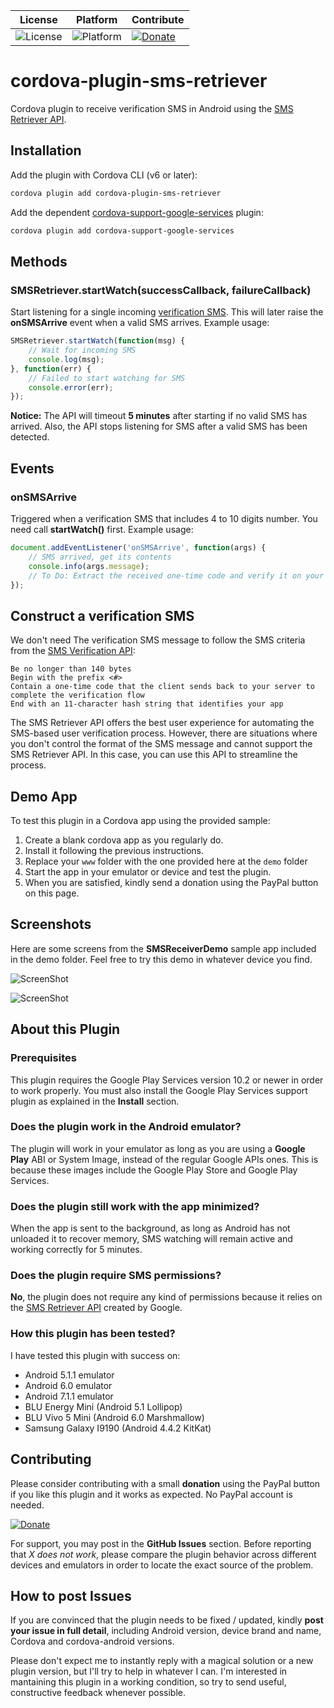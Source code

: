 | License | Platform | Contribute |
| --- | --- | --- |
| ![License](https://img.shields.io/badge/license-MIT-orange.svg) | ![Platform](https://img.shields.io/badge/platform-android-green.svg) | [![Donate](https://img.shields.io/badge/donate-PayPal-green.svg)](https://www.paypal.com/cgi-bin/webscr?cmd=_s-xclick&hosted_button_id=G33QACCVKYD7U) |

# cordova-plugin-sms-retriever

Cordova plugin to receive verification SMS in Android using the [SMS Retriever API](https://developers.google.com/identity/sms-retriever/overview).

## Installation

Add the plugin with Cordova CLI (v6 or later):
```bash
cordova plugin add cordova-plugin-sms-retriever
```
Add the dependent [cordova-support-google-services](https://github.com/chemerisuk/cordova-support-google-services "cordova-support-google-services") plugin:
```bash
cordova plugin add cordova-support-google-services
```

## Methods

### SMSRetriever.startWatch(successCallback, failureCallback)

Start listening for a single incoming [verification SMS](https://developers.google.com/identity/sms-retriever/verify#1_construct_a_verification_message "verification SMS"). This will later raise the **onSMSArrive** event when a valid SMS arrives. Example usage:

```javascript
SMSRetriever.startWatch(function(msg) {
	// Wait for incoming SMS
	console.log(msg);
}, function(err) {
	// Failed to start watching for SMS
	console.error(err);
});
```

**Notice:** The API will timeout **5 minutes** after starting if no valid SMS has arrived. Also, the API stops listening for SMS after a valid SMS has been detected.

## Events

### onSMSArrive

Triggered when a verification SMS that includes 4 to 10 digits number. You need call **startWatch()** first. Example usage:

```javascript
document.addEventListener('onSMSArrive', function(args) {
	// SMS arrived, get its contents
	console.info(args.message);
	// To Do: Extract the received one-time code and verify it on your server
});
```

## Construct a verification SMS

We don't need The verification SMS message to follow the SMS criteria from the [SMS Verification API](https://developers.google.com/identity/sms-retriever/verify#1_construct_a_verification_message "verification SMS"):

    Be no longer than 140 bytes
    Begin with the prefix <#>
    Contain a one-time code that the client sends back to your server to complete the verification flow
    End with an 11-character hash string that identifies your app

The SMS Retriever API offers the best user experience for automating the SMS-based user verification process. However, there are situations where you don't control the format of the SMS message and cannot support the SMS Retriever API. In this case, you can use this API to streamline the process.

## Demo App

To test this plugin in a Cordova app using the provided sample:

 1. Create a blank cordova app as you regularly do.
 2. Install it following the previous instructions.
 3. Replace your `www` folder with the one provided here at the `demo` folder
 4. Start the app in your emulator or device and test the plugin.
 5. When you are satisfied, kindly send a donation using the PayPal button on this page.

## Screenshots

Here are some screens from the **SMSReceiverDemo** sample app included in the demo folder. Feel free to try this demo in whatever device you find.

![ScreenShot](demo/images/Screenshot1.png)

![ScreenShot](demo/images/Screenshot2.png)

## About this Plugin

### Prerequisites

This plugin requires the Google Play Services version 10.2 or newer in order to work properly. You must also install the Google Play Services support plugin as explained in the **Install** section.

### Does the plugin work in the Android emulator?

The plugin will work in your emulator as long as you are using a **Google Play** ABI or System Image, instead of the regular Google APIs ones. This is because these images include the Google Play Store and Google Play Services.

### Does the plugin still work with the app minimized?

When the app is sent to the background, as long as Android has not unloaded it to recover memory, SMS watching will remain active and working correctly for 5 minutes.

### Does the plugin require SMS permissions?

**No**, the plugin does not require any kind of permissions because it relies on the [SMS Retriever API](https://developers.google.com/identity/sms-retriever/overview "SMS Retriever API") created by Google.

### How this plugin has been tested?

I have tested this plugin with success on:

 - Android 5.1.1 emulator
 - Android 6.0 emulator
 - Android 7.1.1 emulator
 - BLU Energy Mini (Android 5.1 Lollipop)
 - BLU Vivo 5 Mini (Android 6.0 Marshmallow)
 - Samsung Galaxy I9190 (Android 4.4.2 KitKat)

## Contributing

Please consider contributing with a small **donation** using the PayPal button if you like this plugin and it works as expected. No PayPal account is needed.

[![Donate](demo/images/PayPal-Donate-Button.png)](https://www.paypal.com/cgi-bin/webscr?cmd=_s-xclick&hosted_button_id=G33QACCVKYD7U)

For support, you may post in the **GitHub Issues** section. Before reporting that *X does not work*, please compare the plugin behavior across different devices and emulators in order to locate the exact source of the problem.

## How to post Issues

If you are convinced that the plugin needs to be fixed / updated, kindly **post your issue in full detail**, including Android version, device brand and name, Cordova and cordova-android versions.

Please don't expect me to instantly reply with a magical solution or a new plugin version, but I'll try to help in whatever I can. I'm interested in mantaining this plugin in a working condition, so try to send useful, constructive feedback whenever possible.

